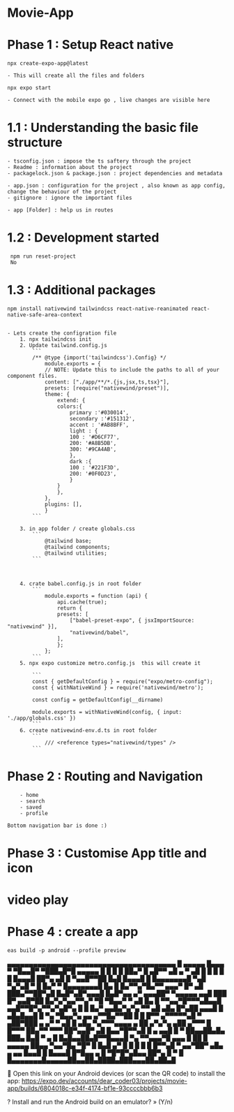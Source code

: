 # Movie-App

# Phase 1 : Setup React native

    npx create-expo-app@latest
    
    - This will create all the files and folders
  
    npx expo start 

    - Connect with the mobile expo go , live changes are visible here

# 1.1 : Understanding the basic file structure

    - tsconfig.json : impose the ts saftery through the project
    - Readme : information about the project
    - packagelock.json & package.json : project dependencies and metadata
  
    - app.json : configuration for the project , also known as app config, change the behaviour of the project
    - gitignore : ignore the important files

    - app [Folder] : help us in routes

# 1.2 : Development started
     
     npm run reset-project
     No


# 1.3 : Additional packages
    npm install nativewind tailwindcss react-native-reanimated react-native-safe-area-context


    - Lets create the configration file
        1. npx tailwindcss init
        2. Update tailwind.config.js
            ```
            /** @type {import('tailwindcss').Config} */
                module.exports = {
                // NOTE: Update this to include the paths to all of your component files.
                content: ["./app/**/*.{js,jsx,ts,tsx}"],
                presets: [require("nativewind/preset")],
                theme: {
                    extend: {
                    colors:{
                        primary :'#030014',
                        secondary :'#151312',
                        accent : '#AB8BFF',
                        light : {
                        100 : '#D6CF77',
                        200: '#A8B5DB',
                        300: '#9CA4AB',
                        },
                        dark :{
                        100 : '#221F3D',
                        200: '#0F0D23',
                        }
                    }
                    },
                },
                plugins: [],
                }
            ```
        
        3. in app folder / create globals.css
            ```
                @tailwind base;
                @tailwind components;
                @tailwind utilities;
            ```



        4. crate babel.config.js in root folder
            ```
                module.exports = function (api) {
                    api.cache(true);
                    return {
                    presets: [
                        ["babel-preset-expo", { jsxImportSource: "nativewind" }],
                        "nativewind/babel",
                    ],
                    };
                };
            ```
        5. npx expo customize metro.config.js  this will create it

            ```
            const { getDefaultConfig } = require("expo/metro-config");
            const { withNativeWind } = require('nativewind/metro');

            const config = getDefaultConfig(__dirname)

            module.exports = withNativeWind(config, { input: './app/globals.css' })
            ```
        6. create nativewind-env.d.ts in root folder
            ```
                /// <reference types="nativewind/types" />
            ```



# Phase 2 : Routing and Navigation
        - home
        - search
        - saved
        - profile
    
    Bottom navigation bar is done :)



# Phase 3 : Customise App title and icon

# video play 
    
# Phase 4 : create a app
    eas build -p android --profile preview

  ▄▄▄▄▄▄▄▄▄▄▄▄▄▄▄▄▄▄▄▄▄▄▄▄▄▄▄▄▄▄▄▄▄▄▄▄▄▄▄
  █ ▄▄▄▄▄ █▄▄▄ ▀ ▀█▄▄█▀  ▀███▄█▀█ ▄▄▄▄▄ █
  █ █   █ ██▄▀ █ ▄█▀▀ ▄█ ▄ ▀ ▄█ █ █   █ █
  █ █▄▄▄█ ██▀▄ ▄█ █  ▀▄▄█▀▀██ █▄█ █▄▄▄█ █
  █▄▄▄▄▄▄▄█ ▀▄█ ▀▄▀▄█ ▀ █ █▄▀ ▀ █▄▄▄▄▄▄▄█
  █▄ █  █▄▀▀▄▀█▄▀▀ ▄▄▄▀ █▀ ▄█ ███▄▀▀██▀▄█
  █▄█▀▄█▀▄▄▄█ █▄█▀▄▄ ▄▀ ▄▄▄██▀ ▀▄▄▄▄▄ ▄▄█
  ███ █▀ ▄▄█▀██ █▄▀▄▀▄▄▀▀▄▀ ▀█ ▀█▄▄▀ ▀ ▄█
  █▄ █ ▀▀▄▄▀█▀▀▀▄█▄▄█  ▄▄█▀▀█▀▄▀▀▄▀▄█▀▄ █
  █ █▄▀  ▄▄█▄▀▄▀▄   ▀▀ ▄█ ▄█▄  █▀▄██ ▄▄▄█
  █ ▄█▄█▄▄█ █   ▀▄ ▀█▄▄▀▄ ▄▄  ▄▀▀█▄▀▀██ █
  █ █▀▀  ▄▀▀▀▀▀▄█  ▀   ▄██▀███ ▄ ▄▀  ▀ ▄█
  █ ▄█▄ ▀▄▀▀▀▄▄▄▄ ▄  ██ ▄▀▄▀▄ ▄██  ▄▀▀▀ █
  █▀▀▀ ██▄▀▀   ▀▀▀ ██▀▄▄█▀ ▄█   █▄▄▀█▀▀▄█
  █ ▄   ▄▄█ █ ▀ ██▄▄██▄█▄ ███▄ █▄█ ▀  ▄ █
  █▄█▄▄██▄█▀▀█▄▄▄█  ▀▄  ▀▀▄▄▄▀█ ▄▄▄ █  ██
  █ ▄▄▄▄▄ ██▄▄  ▀▄▄▀█▄ ▀█▀    █ █▄█  ▄▀ █
  █ █   █ █ █▀▀▄█ ▀ ▄▄▀██▀ ▄█▄ ▄  ▄▄ █▄▄█
  █ █▄▄▄█ █▀█▄▄ ▄  █ ▀█▀█▀▄█▄▄ ██▀▄ █ ▀ █
  █▄▄▄▄▄▄▄█▄▄▄▄▄██▄▄██▄████▄███▄▄▄██▄██▄█


🤖 Open this link on your Android devices (or scan the QR code) to install the app:
https://expo.dev/accounts/dear_coder03/projects/movie-app/builds/6804018c-e34f-4174-bf1e-93ccccbbb6b3

? Install and run the Android build on an emulator? » (Y/n)

